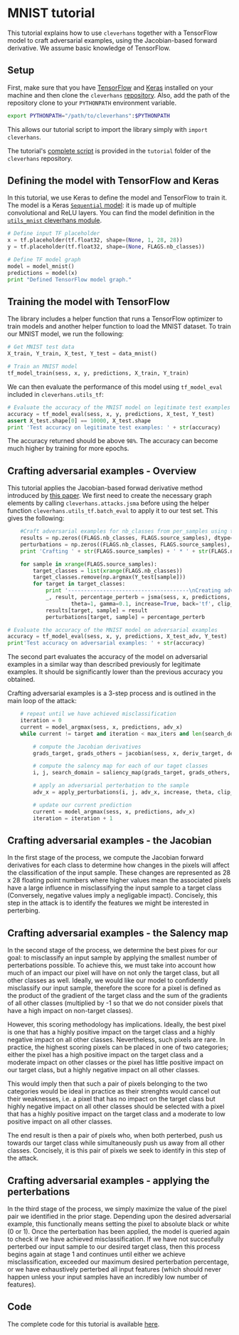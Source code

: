 # MNIST tutorial

This tutorial explains how to use `cleverhans` together 
with a TensorFlow model to craft adversarial examples, 
using the Jacobian-based forward derivative.
We assume basic knowledge of TensorFlow. 

## Setup

First, make sure that you have [TensorFlow](https://www.tensorflow.org/versions/r0.10/get_started/os_setup.html#download-and-setup) 
and [Keras](https://keras.io/#installation) installed on
your machine and then clone the `cleverhans` 
[repository](https://github.com/openai/cleverhans).
Also, add the path of the repository clone to your 
`PYTHONPATH` environment variable. 
```bash
export PYTHONPATH="/path/to/cleverhans":$PYTHONPATH
```
This allows our tutorial script to import the library 
simply with `import cleverhans`. 

The tutorial's [complete script](https://github.com/openai/cleverhans/blob/master/tutorials/mnist_tutorial_jsma.py) 
is provided in the `tutorial` folder of the 
`cleverhans` repository. 

## Defining the model with TensorFlow and Keras

In this tutorial, we use Keras to define the model
and TensorFlow to train it. The model is a Keras 
[`Sequential` model](https://keras.io/models/sequential/): 
it is made up of multiple convolutional and ReLU layers. 
You can find the model definition in the 
[`utils_mnist` cleverhans module](https://github.com/openai/cleverhans/blob/master/cleverhans/utils_mnist.py).

```python
# Define input TF placeholder
x = tf.placeholder(tf.float32, shape=(None, 1, 28, 28))
y = tf.placeholder(tf.float32, shape=(None, FLAGS.nb_classes))

# Define TF model graph
model = model_mnist()
predictions = model(x)
print "Defined TensorFlow model graph."
```

## Training the model with TensorFlow

The library includes a helper function that runs a
TensorFlow optimizer to train models and another 
helper function to load the MNIST dataset. 
To train our MNIST model, we run the following: 

```python
# Get MNIST test data
X_train, Y_train, X_test, Y_test = data_mnist()

# Train an MNIST model
tf_model_train(sess, x, y, predictions, X_train, Y_train)
```

We can then evaluate the performance of this model
using `tf_model_eval` included in `cleverhans.utils_tf`:

```python
# Evaluate the accuracy of the MNIST model on legitimate test examples
accuracy = tf_model_eval(sess, x, y, predictions, X_test, Y_test)
assert X_test.shape[0] == 10000, X_test.shape
print 'Test accuracy on legitimate test examples: ' + str(accuracy)
```

The accuracy returned should be above `98%`.
The accuracy can become much higher by training for more epochs.

## Crafting adversarial examples - Overview

This tutorial applies the Jacobian-based forwad derivative method
introduced by [this paper](https://arxiv.org/abs/1511.07528).
We first need to create the necessary graph elements by 
calling `cleverhans.attacks.jsma` before using the helper
function `cleverhans.utils_tf.batch_eval` to apply it to 
our test set. This gives the following:

```python
    #Craft adversarial examples for nb_classes from per_samples using the Jacobian-based saliency map approach 
    results = np.zeros((FLAGS.nb_classes, FLAGS.source_samples), dtype='i')
    perturbations = np.zeros((FLAGS.nb_classes, FLAGS.source_samples), dtype='f')
    print 'Crafting ' + str(FLAGS.source_samples) + ' * ' + str(FLAGS.nb_classes) + ' adversarial examples'

    for sample in xrange(FLAGS.source_samples):
        target_classes = list(xrange(FLAGS.nb_classes))
        target_classes.remove(np.argmax(Y_test[sample]))
        for target in target_classes:
            print '--------------------------------------\nCreating adversarial example for target class ' + str(target)
            _, result, percentage_perterb = jsma(sess, x, predictions, X_test[sample:(sample+1)], target,
                    theta=1, gamma=0.1, increase=True, back='tf', clip_min=0, clip_max=1)
            results[target, sample] = result
            perturbations[target, sample] = percentage_perterb

# Evaluate the accuracy of the MNIST model on adversarial examples
accuracy = tf_model_eval(sess, x, y, predictions, X_test_adv, Y_test)
print'Test accuracy on adversarial examples: ' + str(accuracy)
```

The second part evaluates the accuracy of the model on 
adversarial examples in a similar way than described 
previously for legitimate examples. It should be
significantly lower than the previous accuracy you obtained.

Crafting adversarial examples is a 3-step process and is outlined in 
the main loop of the attack:

```python
    # repeat until we have achieved misclassification
    iteration = 0
    current = model_argmax(sess, x, predictions, adv_x)	
    while current != target and iteration < max_iters and len(search_domain) > 0: 

        # compute the Jacobian derivatives
        grads_target, grads_others = jacobian(sess, x, deriv_target, deriv_others, adv_x)

        # compute the salency map for each of our taget classes
        i, j, search_domain = saliency_map(grads_target, grads_others, search_domain, increase)

        # apply an adversarial perterbation to the sample
        adv_x = apply_perturbations(i, j, adv_x, increase, theta, clip_min, clip_max)

        # update our current prediction
        current = model_argmax(sess, x, predictions, adv_x)
        iteration = iteration + 1
```

## Crafting adversarial examples - the Jacobian

In the first stage of the process, we compute the Jacobian forward derivatives for
each class to determine how changes in the pixels will affect the classification 
of the input sample. These changes are represented as 28 x 28 floating point numbers
where higher values mean the associated pixels have a large influence in misclassifying
the input sample to a target class (Conversely, negative values imply a negligable impact). 
Concisely, this step in the attack is to identify the features we might be interested in perterbing.

## Crafting adversarial examples - the Salency map

In the second stage of the process, we determine the best pixes for our goal: to 
misclassify an input sample by applying the smallest number of perterbations possible.
To achieve this, we must take into account how much of an impact our pixel will have on
not only the target class, but all other classes as well. Ideally, we would like our model
to confidently misclassify our input sample, therefore the score for a pixel is defined as
the product of the gradient of the target class and the sum of the gradients of all other 
classes (multiplied by -1 so that we do not consider pixels that have a high impact on 
non-target classes). 

However, this scoring methodology has implications. Ideally, the best pixel is one that
has a highly positive impact on the target class and a highly negative impact on all 
other classes. Nevertheless, such pixels are rare. In practice, the highest scoring pixels
can be placed in one of two categories; either the pixel has a high positive impact on
the target class and a moderate impact on other classes or the pixel has little positive impact
on our target class, but a highly negative impact on all other classes.

This would imply then that such a pair of pixels belonging to the two categories would be 
ideal in practice as their strenghts would cancel out their weaknesses, i.e. a pixel
that has no impact on the target class but highly negative impact on all other classes
should be selected with a pixel that has a highly positive impact on the target class and
a moderate to low positive impact on all other classes. 

The end result is then a pair of pixels who, when both perterbed, push us towards our target
class while simultaneously push us away from all other classes. Concisely, it is this pair
of pixels we seek to identify in this step of the attack.

## Crafting adversarial examples - applying the perterbations

In the third stage of the process, we simply maximize the value of the pixel pair we 
identified in the prior stage. Depending upon the desired adversarial example, this 
functionally means setting the pixel to absolute black or white (0 or 1). Once the 
perterbation has been applied, the model is queried again to check if we have 
achieved misclassification. If we have not succesfully perterbed our input sample
to our desired target class, then this process begins again at stage 1 and continues
until either we achieve misclassification, exceeded our maximum desired perterbation 
percentage, or we have exhaustively perterbed all input features (which should never
happen unless your input samples have an incredibly low number of features).

## Code

The complete code for this tutorial is available [here](https://github.com/openai/cleverhans/blob/master/tutorials/mnist_tutorial_jsma.py).
